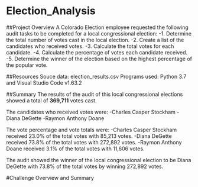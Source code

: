 # Election_Analysis

##Project Overview
A Colorado Election employee requested the following audit tasks to be completed for a local congressional election:
-1. Determine the total number of votes cast in the local election.
-2. Create a list of the candidates who received votes.
-3. Calculate the total votes for each candidate.
-4. Calculate the percentage of votes each candidate received.
-5. Determine the winner of the election based on the highest percentage of the popular vote.

##Resources
Souce data: election_results.csv
Programs used: Python 3.7 and Visual Studio Code v1.63.2 

##Summary
The results of the audit of this local congressional elections showed a total of **369,711** votes cast. 

The candidates who received votes were:
-Charles Casper Stockham
-Diana DeGette
-Raymon Anthony Doane

The vote percentage and vote totals were:
-Charles Casper Stockham received 23.0% of the total votes with 85,213 votes.
-Diana DeGette received 73.8% of the total votes with 272,892 votes.
-Raymon Anthony Doane received 3.1% of the total votes with 11,606 votes.

The audit showed the winner of the local congressional election to be Diana DeGette with 73.8% of the total votes by winning 272,892 votes.

#Challenge Overview and Summary
